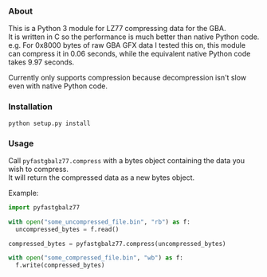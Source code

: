 
### About

This is a Python 3 module for LZ77 compressing data for the GBA.  
It is written in C so the performance is much better than native Python code.  
e.g. For 0x8000 bytes of raw GBA GFX data I tested this on, this module can compress it in 0.06 seconds, while the equivalent native Python code takes 9.97 seconds.  

Currently only supports compression because decompression isn't slow even with native Python code.  

### Installation

`python setup.py install`

### Usage

Call `pyfastgbalz77.compress` with a bytes object containing the data you wish to compress.  
It will return the compressed data as a new bytes object.  

Example:
```py
import pyfastgbalz77

with open("some_uncompressed_file.bin", "rb") as f:
  uncompressed_bytes = f.read()

compressed_bytes = pyfastgbalz77.compress(uncompressed_bytes)

with open("some_compressed_file.bin", "wb") as f:
  f.write(compressed_bytes)
```

